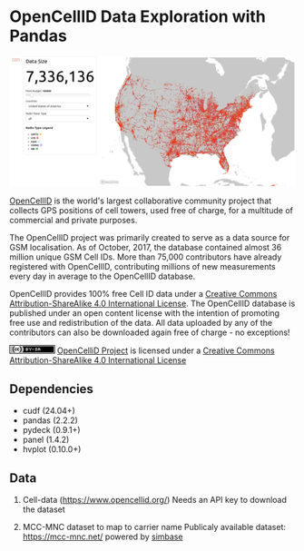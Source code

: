 # OpenCellID Data Exploration with Pandas

![demo-screenshot](./assets/demo-cell.png)

[OpenCellID](https://wiki.opencellid.org/wiki/What_is_OpenCellID) is the world's largest collaborative community project that collects GPS positions of cell towers, used free of charge, for a multitude of commercial and private purposes.

The OpenCellID project was primarily created to serve as a data source for GSM localisation. As of October, 2017, the database contained almost 36 million unique GSM Cell IDs. More than 75,000 contributors have already registered with OpenCellID, contributing millions of new measurements every day in average to the OpenCellID database.

OpenCellID provides 100% free Cell ID data under a [Creative Commons Attribution-ShareAlike 4.0 International License](https://creativecommons.org/licenses/by-sa/4.0/). The OpenCellID database is published under an open content license with the intention of promoting free use and redistribution of the data. All data uploaded by any of the contributors can also be downloaded again free of charge - no exceptions!

[![](./assets/license-opencellid.png)](https://creativecommons.org/licenses/by-sa/4.0/) [OpenCelliD Project](https://opencellid.org/) is licensed under a [Creative Commons Attribution-ShareAlike 4.0 International License](https://creativecommons.org/licenses/by-sa/4.0/)

## Dependencies

- cudf (24.04+)
- pandas (2.2.2)
- pydeck (0.9.1+)
- panel (1.4.2)
- hvplot (0.10.0+)

## Data

1. Cell-data (https://www.opencellid.org/)
   Needs an API key to download the dataset

2. MCC-MNC dataset to map to carrier name
   Publicaly available dataset: https://mcc-mnc.net/ powered by [simbase](https://www.simbase.com/)
